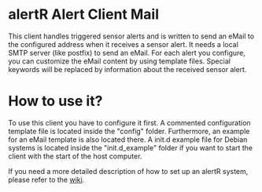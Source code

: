 alertR Alert Client Mail
======

This client handles triggered sensor alerts and is written to send an eMail to the configured address when it receives a sensor alert. It needs a local SMTP server (like postfix) to send an eMail. For each alert you configure, you can customize the eMail content by using template files. Special keywords will be replaced by information about the received sensor alert.


How to use it?
======

To use this client you have to configure it first. A commented configuration template file is located inside the "config" folder. Furthermore, an example for an eMail template is also located there. A init.d example file for Debian systems is located inside the "init.d_example" folder if you want to start the client with the start of the host computer.

If you need a more detailed description of how to set up an alertR system, please refer to the [wiki](https://github.com/sqall01/alertR/wiki).